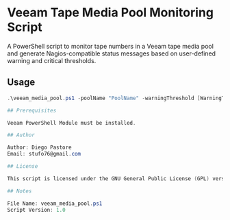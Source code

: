 # Veeam Tape Media Pool Monitoring Script

A PowerShell script to monitor tape numbers in a Veeam tape media pool and generate Nagios-compatible status messages based on user-defined warning and critical thresholds.

## Usage

```powershell
.\veeam_media_pool.ps1 -poolName "PoolName" -warningThreshold [WarningThreshold] -criticalThreshold [CriticalThreshold]

## Prerequisites

Veeam PowerShell Module must be installed.

## Author

Author: Diego Pastore
Email: stufo76@gmail.com

## License

This script is licensed under the GNU General Public License (GPL) version 3.0.

## Notes

File Name: veeam_media_pool.ps1
Script Version: 1.0
